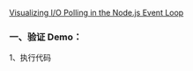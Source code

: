 
[Visualizing I/O Polling in the Node.js Event Loop](https://www.builder.io/blog/visualizing-nodejs-io-polling)

### 一、验证 Demo：

1、执行代码

```js


```